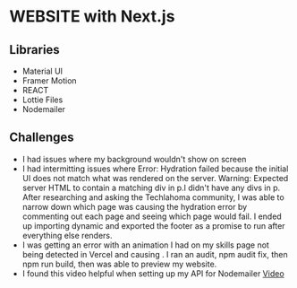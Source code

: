 # WEBSITE with Next.js

## Libraries
*  Material UI
*  Framer Motion
*  REACT
*  Lottie Files
*  Nodemailer

## Challenges
*  I had issues where my background wouldn't show on screen
*  I had intermitting issues where Error: Hydration failed because the initial UI does not match what was rendered on the server.  Warning: Expected server HTML to contain a matching div in p.I didn't have any divs in p.  After researching and asking the Techlahoma community, I was able to narrow down which page was causing the hydration error by commenting out each page and seeing which page would fail.  I ended up importing dynamic and exported the footer as a promise to run after everything else renders.
*  I was getting an error with an animation I had on my skills page not being detected in Vercel and causing . I ran an audit, npm audit fix, then npm run build, then was able to preview my website.
*  I found this video helpful when setting up my API for Nodemailer [Video](https://www.youtube.com/watch?v=t2LvPXHLrek)
